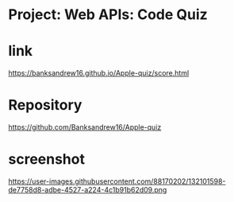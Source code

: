 # Project: Web APIs: Code Quiz

# link
 https://banksandrew16.github.io/Apple-quiz/score.html

 # Repository
 https://github.com/Banksandrew16/Apple-quiz 
 
 # screenshot
 https://user-images.githubusercontent.com/88170202/132101598-de7758d8-adbe-4527-a224-4c1b91b62d09.png
